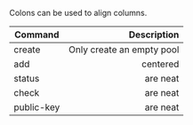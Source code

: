 Colons can be used to align columns.

| Command       | Description    |
| ------------- | --------------:|
| create        | Only create an empty pool   |
| add           | centered       |
| status        | are neat       |
| check         | are neat       |
| public-key    | are neat       |